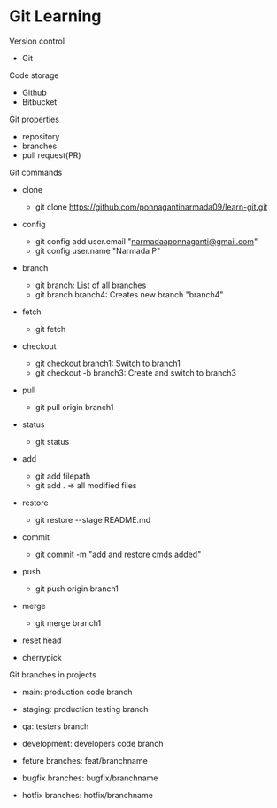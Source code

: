 # Git Learning
Version control
- Git

Code storage
- Github
- Bitbucket

Git properties
- repository
- branches
- pull request(PR)

Git commands
- clone
  - git clone https://github.com/ponnagantinarmada09/learn-git.git
- config
  - git config add user.email "narmadaaponnaganti@gmail.com"
  - git config user.name "Narmada P"
- branch
  - git branch: List of all branches
  - git branch branch4: Creates new branch "branch4"
- fetch
  - git fetch
- checkout
  - git checkout branch1: Switch to branch1
  - git checkout -b branch3: Create and switch to branch3
- pull
  - git pull origin branch1
- status
  - git status
- add
  - git add filepath
  - git add . => all modified files
- restore
  - git restore --stage README.md
- commit
  - git commit -m "add and restore cmds added"
- push
  - git push origin branch1
- merge
  - git merge branch1

- reset head
- cherrypick


Git branches in projects
- main: production code branch
- staging: production testing branch
- qa: testers branch
- development: developers code branch

- feture branches: feat/branchname 
- bugfix branches: bugfix/branchname
- hotfix branches: hotfix/branchname



